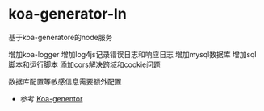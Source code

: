 # koa-generator-ln
基于koa-generatore的node服务

增加koa-logger
增加log4js记录错误日志和响应日志
增加mysql数据库
增加sql脚本和运行脚本
添加cors解决跨域和cookie问题

数据库配置等敏感信息需要额外配置

- 参考 [Koa-genentor](https://chenshenhai.github.io/koa2-note/)
